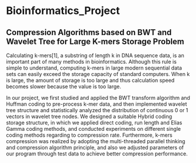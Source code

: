 # Bioinformatics_Project
## Compression Algorithms based on BWT and Wavelet Tree for Large K-mers Storage Problem

Calculating k-mers[1], a substring of length k in DNA sequence data, is an important part of many methods in bioinformatics. Although this rule is simple to understand, computing k-mers in large modern sequential data sets can easily exceed the storage capacity of standard computers. When k is large, the amount of storage is too large and thus calculation speed becomes slower because the value is too large.

In our project, we first studied and applied the BWT transform algorithm and Huffman coding to pre-process k-mer data, and then implemented wavelet tree structure and statistically analyzed the distribution of continuous 0 or 1 vectors in wavelet tree nodes. We designed a suitable Hybrid coding storage structure, in which we applied direct coding, run length and Elias Gamma coding methods, and conducted experiments on different single coding methods regarding to compression rate. Furthermore, k-mers compression was realized by adopting the multi-threaded parallel thinking and compression algorithm principle, and also we adjusted parameters of our program through test data to achieve better compression performance.
